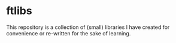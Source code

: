 # ftlibs
This repository is a collection of (small) libraries I have created for convenience or re-written for the sake of learning.
